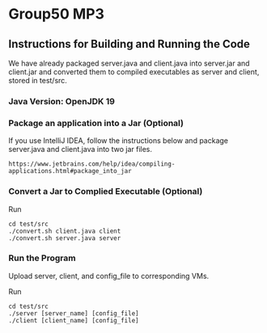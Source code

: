 # Group50 MP3


## Instructions for Building and Running the Code
We have already packaged server.java and client.java into server.jar and client.jar and converted them to compiled executables as server and client, stored in test/src.

### Java Version: OpenJDK 19

### Package an application into a Jar (Optional)
If you use IntelliJ IDEA, follow the instructions below and package server.java and client.java into two jar files. 

    https://www.jetbrains.com/help/idea/compiling-applications.html#package_into_jar

### Convert a Jar to Complied Executable (Optional)
Run
```
cd test/src
./convert.sh client.java client
./convert.sh server.java server
```
### Run the Program
Upload server, client, and config_file to corresponding VMs.

Run
```
cd test/src
./server [server_name] [config_file]
./client [client_name] [config_file]
```